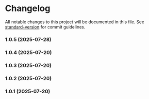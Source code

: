 # Changelog

All notable changes to this project will be documented in this file. See [standard-version](https://github.com/conventional-changelog/standard-version) for commit guidelines.

### 1.0.5 (2025-07-28)

### 1.0.4 (2025-07-20)

### 1.0.3 (2025-07-20)

### 1.0.2 (2025-07-20)

### 1.0.1 (2025-07-20)
